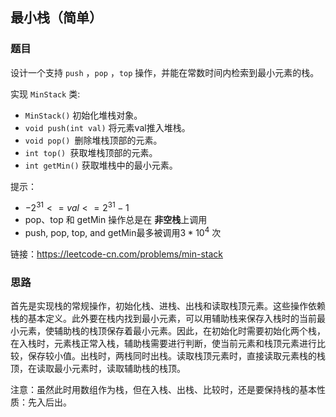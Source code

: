 ## 最小栈（简单）

### 题目

设计一个支持 `push` ，`pop` ，`top` 操作，并能在常数时间内检索到最小元素的栈。

实现 `MinStack` 类:

* `MinStack()` 初始化堆栈对象。
* `void push(int val)` 将元素val推入堆栈。
* `void pop() `删除堆栈顶部的元素。
* `int top() `获取堆栈顶部的元素。
* `int getMin()` 获取堆栈中的最小元素。

提示：

* $-2^{31} <= val <= 2^{31} - 1$
* pop、top 和 getMin 操作总是在 **非空栈**上调用
* push, pop, top, and getMin最多被调用$3 * 10^4$ 次

链接：https://leetcode-cn.com/problems/min-stack

### 思路

首先是实现栈的常规操作，初始化栈、进栈、出栈和读取栈顶元素。这些操作依赖栈的基本定义。此外要在栈内找到最小元素，可以用辅助栈来保存入栈时的当前最小元素，使辅助栈的栈顶保存着最小元素。因此，在初始化时需要初始化两个栈，在入栈时，元素栈正常入栈，辅助栈需要进行判断，使当前元素和栈顶元素进行比较，保存较小值。出栈时，两栈同时出栈。读取栈顶元素时，直接读取元素栈的栈顶，在读取最小元素时，读取辅助栈的栈顶。

注意：虽然此时用数组作为栈，但在入栈、出栈、比较时，还是要保持栈的基本性质：先入后出。